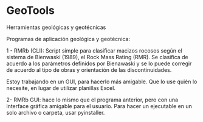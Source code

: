 # GeoTools
Herramientas geológicas y geotécnicas

Programas de aplicación geológica y geotécnica:

1 - RMRb (CLI): Script simple para clasificar macizos rocosos según el sistema de Bienwaski (1989), el Rock Mass Rating (RMR). Se clasifica de acuerdo a los parámetros definidos por Bienawaski y se lo puede corregir de acuerdo al tipo de obras y orientación de las discontinuidades.

Estoy trabajando en un GUI, para hacerlo más amigable. Que lo use quién lo necesite, en lugar de utilizar planillas Excel.

2- RMRb GUI: hace lo mismo que el programa anterior, pero con una interface gráfica amigable para el usuario. Para hacer un ejecutable en un solo archivo o carpeta, usar pyinstaller.
